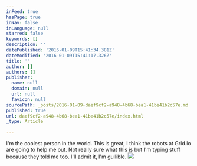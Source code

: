 ```yaml
---
inFeed: true
hasPage: true
inNav: false
inLanguage: null
starred: false
keywords: []
description: ''
datePublished: '2016-01-09T15:41:34.381Z'
dateModified: '2016-01-09T15:41:17.326Z'
title: ''
author: []
authors: []
publisher:
  name: null
  domain: null
  url: null
  favicon: null
sourcePath: _posts/2016-01-09-daef9cf2-a948-4b68-bea1-41be41b2c57e.md
published: true
url: daef9cf2-a948-4b68-bea1-41be41b2c57e/index.html
_type: Article

---
```

I'm the coolest person in the world.  This is great, I think the robots at Grid.io are going to help me out.  Not really sure what this is but I'm typing stuff because they told me too.  I'll admit it, I'm gullible. ![](https://the-grid-user-content.s3-us-west-2.amazonaws.com/cdb15e97-bf31-4522-9cde-910c9370c35f.jpg)
